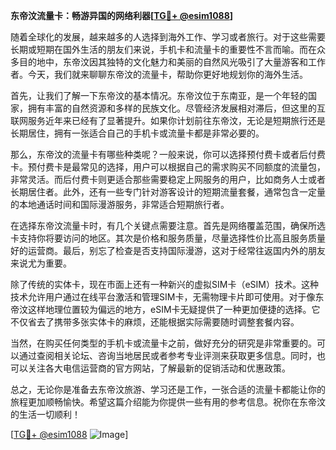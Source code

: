 **东帝汶流量卡：畅游异国的网络利器[[TG💪+ @esim1088](https://t.me/s/esim1088)]**

随着全球化的发展，越来越多的人选择到海外工作、学习或者旅行。对于这些需要长期或短期在国外生活的朋友们来说，手机卡和流量卡的重要性不言而喻。而在众多目的地中，东帝汶因其独特的文化魅力和美丽的自然风光吸引了大量游客和工作者。今天，我们就来聊聊东帝汶的流量卡，帮助你更好地规划你的海外生活。

首先，让我们了解一下东帝汶的基本情况。东帝汶位于东南亚，是一个年轻的国家，拥有丰富的自然资源和多样的民族文化。尽管经济发展相对滞后，但这里的互联网服务近年来已经有了显著提升。如果你计划前往东帝汶，无论是短期旅行还是长期居住，拥有一张适合自己的手机卡或流量卡都是非常必要的。

那么，东帝汶的流量卡有哪些种类呢？一般来说，你可以选择预付费卡或者后付费卡。预付费卡是最常见的选择，用户可以根据自己的需求购买不同额度的流量包，非常灵活。而后付费卡则更适合那些需要稳定上网服务的用户，比如商务人士或者长期居住者。此外，还有一些专门针对游客设计的短期流量套餐，通常包含一定量的本地通话时间和国际漫游服务，非常适合短期旅行者。

在选择东帝汶流量卡时，有几个关键点需要注意。首先是网络覆盖范围，确保所选卡支持你将要访问的地区。其次是价格和服务质量，尽量选择性价比高且服务质量好的运营商。最后，别忘了检查是否支持国际漫游，这对于经常往返国内外的朋友来说尤为重要。

除了传统的实体卡，现在市面上还有一种新兴的虚拟SIM卡（eSIM）技术。这种技术允许用户通过在线平台激活和管理SIM卡，无需物理卡片即可使用。对于像东帝汶这样地理位置较为偏远的地方，eSIM卡无疑提供了一种更加便捷的选择。它不仅省去了携带多张实体卡的麻烦，还能根据实际需要随时调整套餐内容。

当然，在购买任何类型的手机卡或流量卡之前，做好充分的研究是非常重要的。可以通过查阅相关论坛、咨询当地居民或者参考专业评测来获取更多信息。同时，也可以关注各大电信运营商的官方网站，了解最新的促销活动和优惠政策。

总之，无论你是准备去东帝汶旅游、学习还是工作，一张合适的流量卡都能让你的旅程更加顺畅愉快。希望这篇介绍能为你提供一些有用的参考信息。祝你在东帝汶的生活一切顺利！

[[TG💪+ @esim1088](https://t.me/s/esim1088) ![Image](https://i.postimg.cc/4NQfJmqS/Snipaste-2025-05-13-00-14-12.png)]